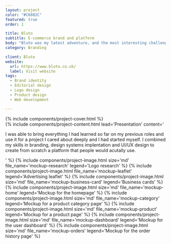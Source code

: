 ```yaml
---
layout: project
color: "#C6882C"
featured: true
order: 1

title: Bluto
subtitle: E-commerce brand and platform
body: "Bluto was my latest adventure, and the most interesting challenge I came to face in my career, but one I had been dreaming ever since design school: creating my own brand from scratch. I started this company with two friends, and learned so much along the way."
category: Branding

client: Bluto
website:
  url: https://www.bluto.co.uk/
  label: Visit website
tags:
  - Brand identity
  - Editorial design
  - Logo design
  - Product design
  - Web development

---
```


<div class="section section--fullWidth">
  <div class="section__container">
    {% include components/project-cover.html %}
  </div>
</div>

<div class="section">
  <div class="section__container">
    {% include components/project-content.html
      lead='Presentation'
      content='
        <p>I was able to bring everything I had learned so far on my previous roles and use it for a project I cared about deeply and I had started myself. I combined my skills in branding, design systems implentation and UI/UX design to create from scratch a platform that people would acutally use.</p>
      '
    %}
    {% include components/project-image.html
      size='md'
      file_name='mockup-research'
      legend='Logo research'
    %}
    {% include components/project-image.html
      file_name='mockup-leaflet'
      legend='Advertising leaflet'
    %}
    {% include components/project-image.html
      size='md'
      file_name='mockup-business-card'
      legend='Business cards'
    %}
  </div>
</div>

<div class="section">
  <div class="section__container">
    {% include components/project-image.html
      size='md'
      file_name='mockup-home'
      legend='Mockup for the homepage'
    %}
    {% include components/project-image.html
      size='md'
      file_name='mockup-category'
      legend='Mockup for a product category page'
    %}
    {% include components/project-image.html
      size='md'
      file_name='mockup-product'
      legend='Mockup for a product page'
    %}
    {% include components/project-image.html
      size='md'
      file_name='mockup-dashboard'
      legend='Mockup for the user dashboard'
    %}
    {% include components/project-image.html
      size='md'
      file_name='mockup-orders'
      legend='Mockup for the order history page'
    %}
  </div>
</div>
